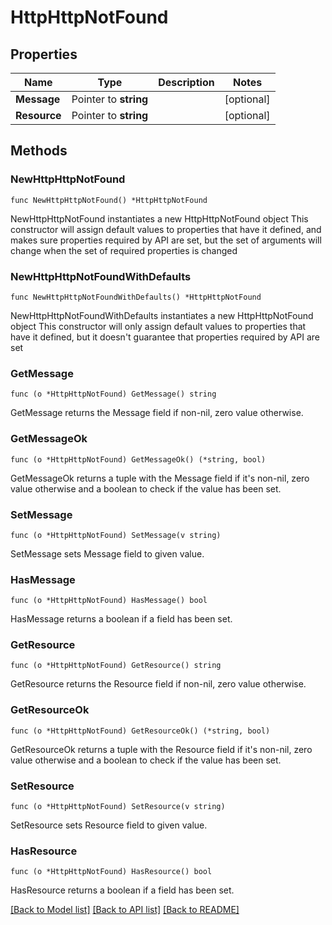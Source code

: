# HttpHttpNotFound

## Properties

Name | Type | Description | Notes
------------ | ------------- | ------------- | -------------
**Message** | Pointer to **string** |  | [optional] 
**Resource** | Pointer to **string** |  | [optional] 

## Methods

### NewHttpHttpNotFound

`func NewHttpHttpNotFound() *HttpHttpNotFound`

NewHttpHttpNotFound instantiates a new HttpHttpNotFound object
This constructor will assign default values to properties that have it defined,
and makes sure properties required by API are set, but the set of arguments
will change when the set of required properties is changed

### NewHttpHttpNotFoundWithDefaults

`func NewHttpHttpNotFoundWithDefaults() *HttpHttpNotFound`

NewHttpHttpNotFoundWithDefaults instantiates a new HttpHttpNotFound object
This constructor will only assign default values to properties that have it defined,
but it doesn't guarantee that properties required by API are set

### GetMessage

`func (o *HttpHttpNotFound) GetMessage() string`

GetMessage returns the Message field if non-nil, zero value otherwise.

### GetMessageOk

`func (o *HttpHttpNotFound) GetMessageOk() (*string, bool)`

GetMessageOk returns a tuple with the Message field if it's non-nil, zero value otherwise
and a boolean to check if the value has been set.

### SetMessage

`func (o *HttpHttpNotFound) SetMessage(v string)`

SetMessage sets Message field to given value.

### HasMessage

`func (o *HttpHttpNotFound) HasMessage() bool`

HasMessage returns a boolean if a field has been set.

### GetResource

`func (o *HttpHttpNotFound) GetResource() string`

GetResource returns the Resource field if non-nil, zero value otherwise.

### GetResourceOk

`func (o *HttpHttpNotFound) GetResourceOk() (*string, bool)`

GetResourceOk returns a tuple with the Resource field if it's non-nil, zero value otherwise
and a boolean to check if the value has been set.

### SetResource

`func (o *HttpHttpNotFound) SetResource(v string)`

SetResource sets Resource field to given value.

### HasResource

`func (o *HttpHttpNotFound) HasResource() bool`

HasResource returns a boolean if a field has been set.


[[Back to Model list]](../README.md#documentation-for-models) [[Back to API list]](../README.md#documentation-for-api-endpoints) [[Back to README]](../README.md)


